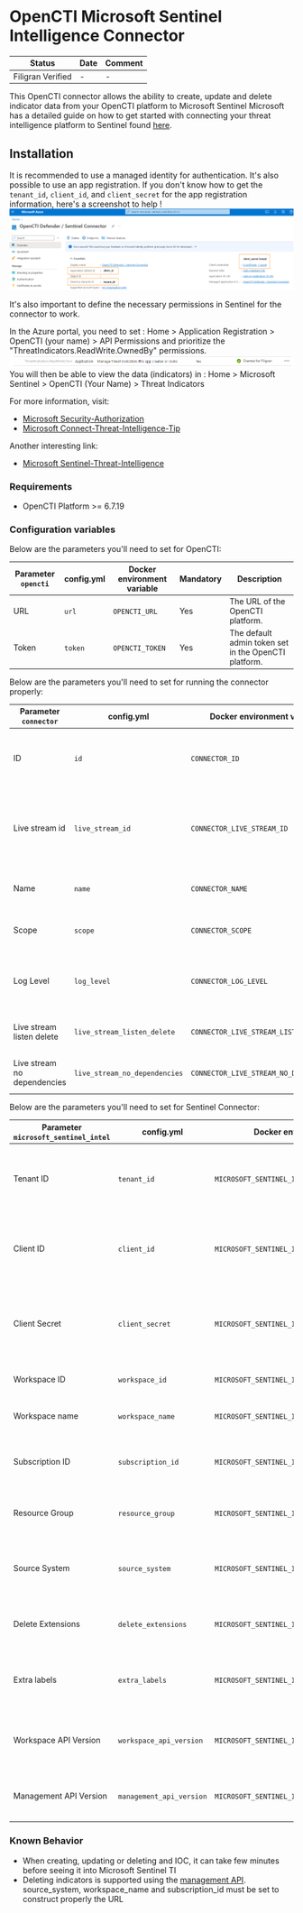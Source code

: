 # OpenCTI Microsoft Sentinel Intelligence Connector

| Status            | Date | Comment |
|-------------------|------|---------|
| Filigran Verified | -    | -       |

This OpenCTI connector allows the ability to create, update and delete indicator data from your OpenCTI platform to
Microsoft Sentinel
Microsoft has a detailed guide on how to get started with connecting your threat intelligence platform to Sentinel
found [here](https://learn.microsoft.com/en-us/azure/sentinel/connect-threat-intelligence-upload-api).

## Installation

It is recommended to use a managed identity for authentication. It's also possible to use an app registration.
If you don't know how to get the `tenant_id`, `client_id`, and `client_secret` for the app registration information,
here's a screenshot to
help !
![Sentinel_variables](./doc/sentinel_info_variables.png)

It's also important to define the necessary permissions in Sentinel for the connector to work.

In the Azure portal, you need to set :
Home > Application Registration > OpenCTI (your name) > API Permissions
and prioritize the "ThreatIndicators.ReadWrite.OwnedBy" permissions.
![Sentinel_permission](./doc/permission_mandatory.png)
You will then be able to view the data (indicators) in :
Home > Microsoft Sentinel > OpenCTI (Your Name) > Threat Indicators

For more information, visit:

- [Microsoft Security-Authorization](https://learn.microsoft.com/en-us/graph/security-authorization)
- [Microsoft Connect-Threat-Intelligence-Tip](https://learn.microsoft.com/en-us/azure/sentinel/connect-threat-intelligence-tip)

Another interesting link:

- [Microsoft Sentinel-Threat-Intelligence](https://learn.microsoft.com/en-us/azure/architecture/example-scenario/data/sentinel-threat-intelligence#import-threat-indicators-with-the-platforms-data-connector)

### Requirements

- OpenCTI Platform >= 6.7.19

### Configuration variables

Below are the parameters you'll need to set for OpenCTI:

| Parameter `opencti` | config.yml | Docker environment variable | Mandatory | Description                                          |
|---------------------|------------|-----------------------------|-----------|------------------------------------------------------|
| URL                 | `url`      | `OPENCTI_URL`               | Yes       | The URL of the OpenCTI platform.                     |
| Token               | `token`    | `OPENCTI_TOKEN`             | Yes       | The default admin token set in the OpenCTI platform. |

Below are the parameters you'll need to set for running the connector properly:

| Parameter `connector`       | config.yml                    | Docker environment variable             | Default                           | Mandatory | Description                                                                            |
|-----------------------------|-------------------------------|-----------------------------------------|-----------------------------------|-----------|----------------------------------------------------------------------------------------|
| ID                          | `id`                          | `CONNECTOR_ID`                          | /                                 | Yes       | A unique `UUIDv4` identifier for this connector instance.                              |
| Live stream id              | `live_stream_id`              | `CONNECTOR_LIVE_STREAM_ID`              | /                                 | Yes       | The Live Stream ID of the stream created in the OpenCTI interface. A unique `UUIDv4`.  |
| Name                        | `name`                        | `CONNECTOR_NAME`                        | `Microsoft Sentinel Intel Master` | No        | Full name of the connector : `Microsoft Sentinel`.                                     |
| Scope                       | `scope`                       | `CONNECTOR_SCOPE`                       | `sentinel`                        | No        | Must be `sentinel`, not used in this connector.                                        |
| Log Level                   | `log_level`                   | `CONNECTOR_LOG_LEVEL`                   | `error`                           | No        | Determines the verbosity of the logs. Options are `debug`, `info`, `warn`, or `error`. |
| Live stream listen delete   | `live_stream_listen_delete`   | `CONNECTOR_LIVE_STREAM_LISTEN_DELETE`   | `true`                            | No        | The Live Stream listen delete must be `true`.                                          |
| Live stream no dependencies | `live_stream_no_dependencies` | `CONNECTOR_LIVE_STREAM_NO_DEPENDENCIES` | `true`                            | No        | The Live Stream no dependencies must be `true`.                                        |

Below are the parameters you'll need to set for Sentinel Connector:

| Parameter `microsoft_sentinel_intel` | config.yml               | Docker environment variable                       | Default                    | Mandatory | Description                                                                         |
|--------------------------------------|--------------------------|---------------------------------------------------|----------------------------|-----------|-------------------------------------------------------------------------------------|
| Tenant ID                            | `tenant_id`              | `MICROSOFT_SENTINEL_INTEL_TENANT_ID`              | /                          | Yes       | Your Azure App Tenant ID, see the screenshot to help you find this information.     |
| Client ID                            | `client_id`              | `MICROSOFT_SENTINEL_INTEL_CLIENT_ID`              | /                          | Yes       | Your Azure App Client ID, see the screenshot to help you find this information.     |
| Client Secret                        | `client_secret`          | `MICROSOFT_SENTINEL_INTEL_CLIENT_SECRET`          | /                          | Yes       | Your Azure App Client secret, See the screenshot to help you find this information. |
| Workspace ID                         | `workspace_id`           | `MICROSOFT_SENTINEL_INTEL_WORKSPACE_ID`           | /                          | Yes       | Your Azure Workspace ID                                                             |
| Workspace name                       | `workspace_name`         | `MICROSOFT_SENTINEL_INTEL_WORKSPACE_NAME`         | /                          | Yes       | The name of the log analytics workspace                                             |
| Subscription ID                      | `subscription_id`        | `MICROSOFT_SENTINEL_INTEL_SUBSCRIPTION_ID`        | /                          | Yes       | The subscription id where the Log Analytics is                                      |
| Resource Group                       | `resource_group`         | `MICROSOFT_SENTINEL_INTEL_RESOURCE_GROUP`         | `default`                  | No        | The name of the resource group where the log analytics is                           |
| Source System                        | `source_system`          | `MICROSOFT_SENTINEL_INTEL_SOURCE_SYSTEM`          | `Opencti Stream Connector` | No        | The name of the source system displayed in Microsoft Sentinel                       |
| Delete Extensions                    | `delete_extensions`      | `MICROSOFT_SENTINEL_INTEL_DELETE_EXTENSIONS`      | `True`                     | No        | Delete the extensions in the stix bundle sent to the SIEM                           |
| Extra labels                         | `extra_labels`           | `MICROSOFT_SENTINEL_INTEL_EXTRA_LABELS`           | `[]`                       | No        | Extra labels added to the bundle sent. String separated by comma                    |
| Workspace API Version                | `workspace_api_version`  | `MICROSOFT_SENTINEL_INTEL_WORKSPACE_API_VERSION`  | `2024-02-01-preview`       | No        | API version of the Microsoft log analytics workspace interface                      |
| Management API Version               | `management_api_version` | `MICROSOFT_SENTINEL_INTEL_MANAGEMENT_API_VERSION` | `2025-03-01`               | No        | API version of the Microsoft management interface                                   |

### Known Behavior

- When creating, updating or deleting and IOC, it can take few minutes before seeing it into Microsoft Sentinel TI
- Deleting indicators is supported using
  the [management API](https://learn.microsoft.com/en-us/rest/api/securityinsights/threat-intelligence-indicator/delete?view=rest-securityinsights-2025-03-01&tabs=HTTP).
  source_system, workspace_name and subscription_id must be set to construct properly the URL
